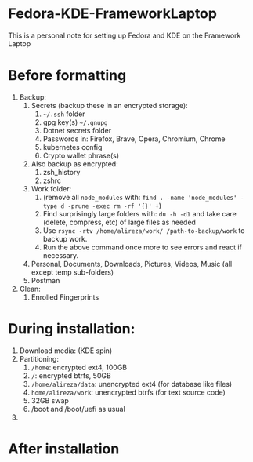 # Fedora-KDE-FrameworkLaptop
This is a personal note for setting up Fedora and KDE on the Framework Laptop

# Before formatting
1. Backup:
   1. Secrets (backup these in an encrypted storage):
      1. `~/.ssh` folder
      1. gpg key(s) `~/.gnupg`
      1. Dotnet secrets folder
      1. Passwords in: Firefox, Brave, Opera, Chromium, Chrome
      1. kubernetes config
      1. Crypto wallet phrase(s)
   1. Also backup as encrypted:
      1. zsh_history
      1. zshrc
   1. Work folder:
        1. (remove all `node_modules` with: `find . -name 'node_modules' -type d -prune -exec rm -rf '{}' +`)
        1. Find surprisingly large folders with: `du -h -d1` and take care (delete, compress, etc) of large files as needed
        1. Use `rsync -rtv /home/alireza/work/ /path-to-backup/work` to backup work.
        1. Run the above command once more to see errors and react if necessary.
   1. Personal, Documents, Downloads, Pictures, Videos, Music (all except temp sub-folders)
   1. Postman
2. Clean:
   1. Enrolled Fingerprints

# During installation:
1. Download media: (KDE spin)
1. Partitioning:
    1. `/home`: encrypted ext4, 100GB
    2. `/`: encrypted btrfs, 50GB
    3. `/home/alireza/data`: unencrypted ext4 (for database like files)
    4. `home/alireza/work`: unencrypted btrfs (for text source code)
    5. 32GB swap
    6. /boot and /boot/uefi as usual
1. 

# After installation
